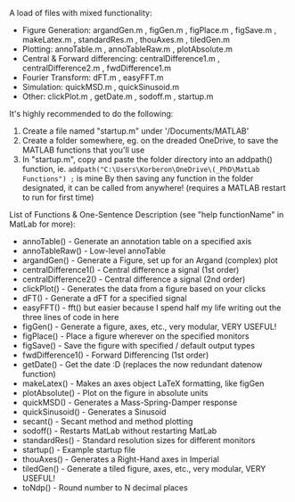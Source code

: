 A load of files with mixed functionality:
- Figure Generation: argandGen.m , figGen.m , figPlace.m , figSave.m , makeLatex.m , standardRes.m , thouAxes.m , tiledGen.m
- Plotting: annoTable.m , annoTableRaw.m , plotAbsolute.m
- Central & Forward differencing: centralDifference1.m , centralDifference2.m , fwdDifference1.m
- Fourier Transform: dFT.m , easyFFT.m
- Simulation: quickMSD.m , quickSinusoid.m
- Other: clickPlot.m , getDate.m , sodoff.m , startup.m

It's highly recommended to do the following:
1. Create a file named "startup.m" under '/Documents/MATLAB'
2. Create a folder somewhere, eg. on the dreaded OneDrive, to save the MATLAB functions that you'll use
3. In "startup.m", copy and paste the folder directory into an addpath() function, ie. ``` addpath("C:\Users\Korberon\OneDrive\(_PhD\MatLab Functions") ; ``` is mine
By then saving any function in the folder designated, it can be called from anywhere! (requires a MATLAB restart to run for first time)

List of Functions & One-Sentence Description (see "help functionName" in MatLab for more):
- annoTable() - Generate an annotation table on a specified axis
- annoTableRaw() - Low-level annoTable
- argandGen() - Generate a Figure, set up for an Argand (complex) plot
- centralDifference1() - Central difference a signal (1st order)
- centralDifference2() - Central difference a signal (2nd order)
- clickPlot() - Generates the data from a figure based on your clicks
- dFT() - Generate a dFT for a specified signal
- easyFFT() - fft() but easier because I spend half my life writing out the three lines of code in here
- figGen() - Generate a figure, axes, etc., very modular, VERY USEFUL!
- figPlace() - Place a figure wherever on the specified monitors
- figSave() - Save the figure with specified / default output types
- fwdDifference1() - Forward Differencing (1st order)
- getDate() - Get the date :D (replaces the now redundant datenow function)
- makeLatex() - Makes an axes object LaTeX formatting, like figGen
- plotAbsolute() - Plot on the figure in absolute units
- quickMSD() - Generates a Mass-Spring-Damper response
- quickSinusoid() - Generates a Sinusoid
- secant() - Secant method and method plotting
- sodoff() - Restarts MatLab without restarting MatLab
- standardRes() - Standard resolution sizes for different monitors
- startup() - Example startup file
- thouAxes() - Generates a Right-Hand axes in Imperial
- tiledGen() - Generate a tiled figure, axes, etc., very modular, VERY USEFUL!
- toNdp() - Round number to N decimal places

